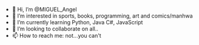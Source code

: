 - 👋 Hi, I’m @MIGUEL_Angel
- 👀 I’m interested in sports, books, programming, art and comics/manhwa
- 🌱 I’m currently learning Python, Java C#, JavaScript 
- 💞️ I’m looking to collaborate on all..
- 📫 How to reach me: not...you can't

<!---
M4CC-R3/M4CC-R3 is a ✨ special ✨ repository because its `README.md` (this file) appears on your GitHub profile.
You can click the Preview link to take a look at your changes.
--->
